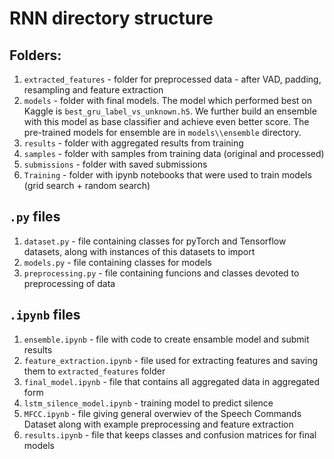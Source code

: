 # RNN directory structure

## Folders:

1. `extracted_features` - folder for preprocessed data - after VAD, padding, resampling and feature extraction
2. `models` - folder with final models. The model which performed best on Kaggle is `best_gru_label_vs_unknown.h5`. We further build an ensemble with this model as base classifier and achieve even better score. The pre-trained models for ensemble are in `models\\ensemble` directory.
3. `results` - folder with aggregated results from training
4. `samples` - folder with samples from training data (original and processed)
5. `submissions` - folder with saved submissions
6. `Training` - folder with ipynb notebooks that were used to train models (grid search + random search)


## `.py` files

1. `dataset.py` - file containing classes for pyTorch and Tensorflow datasets, along with instances of this datasets to import
2. `models.py` - file containing classes for models 
3. `preprocessing.py` - file containing funcions and classes devoted to preprocessing of data


## `.ipynb` files

1. `ensemble.ipynb` - file with code to create ensamble model and submit results
2. `feature_extraction.ipynb` - file used for extracting features and saving them to `extracted_features` folder
3. `final_model.ipynb` - file that contains all aggregated data in aggregated form
4. `lstm_silence_model.ipynb` - training model to predict silence
5. `MFCC.ipynb` - file giving general overwiev of the Speech Commands Dataset along with example preprocessing and feature extraction
6. `results.ipynb` - file that keeps classes and confusion matrices for final models

